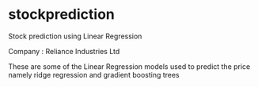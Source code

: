 # stockprediction
Stock prediction using Linear Regression

Company : Reliance Industries Ltd

These are some of the  Linear Regression  models used to predict the price namely
ridge regression and
gradient boosting trees
